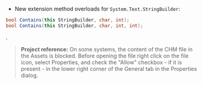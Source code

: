 - New extension method overloads for `System.Text.StringBuilder`:
```csharp
bool Contains(this StringBuilder, char, int);
bool Contains(this StringBuilder, char, int, int);
```

.
> **Project reference:** On some systems, the content of the CHM file in the Assets is blocked. Before opening the file right click on the file icon, select Properties, and check the "Allow" checkbox - if it is present - in the lower right corner of the General tab in the Properties dialog.